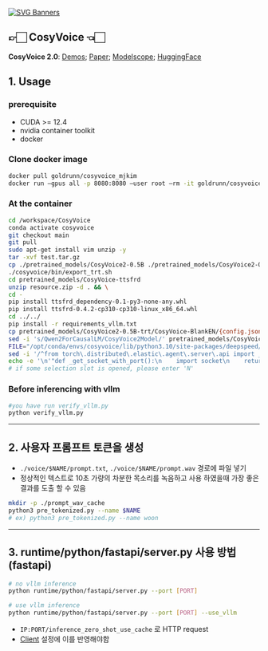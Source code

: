[![SVG Banners](https://svg-banners.vercel.app/api?type=origin&text1=CosyVoice🤠&text2=Text-to-Speech%20💖%20Large%20Language%20Model&width=800&height=210)](https://github.com/Akshay090/svg-banners)

## 👉🏻 CosyVoice 👈🏻
**CosyVoice 2.0**: [Demos](https://funaudiollm.github.io/cosyvoice2/); [Paper](https://arxiv.org/abs/2412.10117); [Modelscope](https://www.modelscope.cn/studios/iic/CosyVoice2-0.5B); [HuggingFace](https://huggingface.co/spaces/FunAudioLLM/CosyVoice2-0.5B)

## 1. Usage
### prerequisite
- CUDA >= 12.4
- nvidia container toolkit
- docker

### Clone docker image
```bash
docker pull goldrunn/cosyvoice_mjkim
docker run —gpus all -p 8080:8080 —user root —rm -it goldrunn/cosyvoice_mjkim
```
### At the container
```bash
cd /workspace/CosyVoice
conda activate cosyvoice
git checkout main
git pull
sudo apt-get install vim unzip -y
tar -xvf test.tar.gz
cp ./pretrained_models/CosyVoice2-0.5B ./pretrained_models/CosyVoice2-0.5B-trt -r
./cosyvoice/bin/export_trt.sh
cd pretrained_models/CosyVoice-ttsfrd
unzip resource.zip -d . && \
cd -
pip install ttsfrd_dependency-0.1-py3-none-any.whl
pip install ttsfrd-0.4.2-cp310-cp310-linux_x86_64.whl
cd ../../
pip install -r requirements_vllm.txt
cp pretrained_models/CosyVoice2-0.5B-trt/CosyVoice-BlankEN/{config.json,tokenizer_config.json,vocab.json,merges.txt} pretrained_models/CosyVoice2-0.5B-trt/
sed -i 's/Qwen2ForCausalLM/CosyVoice2Model/' pretrained_models/CosyVoice2-0.5B-trt/config.json
FILE="/opt/conda/envs/cosyvoice/lib/python3.10/site-packages/deepspeed/elasticity/elastic_agent.py"
sed -i '/^from torch\.distributed\.elastic\.agent\.server\.api import _get_socket_with_port/s/^/# /' "$FILE"
echo -e '\n'"def _get_socket_with_port():\n    import socket\n    return socket.socket()" >> "$FILE"
# if some selection slot is opened, please enter 'N'

```
### Before inferencing with vllm
```bash
#you have run verify_vllm.py
python verify_vllm.py
```

---

## 2. 사용자 프롬프트 토큰을 생성
- `./voice/$NAME/prompt.txt`, `./voice/$NAME/prompt.wav` 경로에 파일 넣기
- 정상적인 텍스트로 10초 가량의 차분한 목소리를 녹음하고 사용 하였을때 가장 좋은 결과를 도출 할 수 있음

```bash
mkdir -p ./prompt_wav_cache
python3 pre_tokenized.py --name $NAME
# ex) python3 pre_tokenized.py --name woon
```


---
## 3. runtime/python/fastapi/server.py 사용 방법 (fastapi)
``` bash
# no vllm inference
python runtime/python/fastapi/server.py --port [PORT]

# use vllm inference
python runtime/python/fastapi/server.py --port [PORT] --use_vllm
```
- `IP:PORT/inference_zero_shot_use_cache` 로 HTTP request
- [Client](https://github.com/sogang-capzzang/WSL-Application) 설정에 이를 반영해야함
